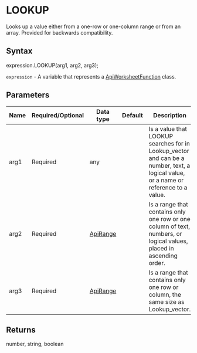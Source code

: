 # LOOKUP

Looks up a value either from a one-row or one-column range or from an array. Provided for backwards compatibility.

## Syntax

expression.LOOKUP(arg1, arg2, arg3);

`expression` - A variable that represents a [ApiWorksheetFunction](../ApiWorksheetFunction.md) class.

## Parameters

| **Name** | **Required/Optional** | **Data type** | **Default** | **Description** |
| ------------- | ------------- | ------------- | ------------- | ------------- |
| arg1 | Required | any |  | Is a value that LOOKUP searches for in Lookup_vector and can be a number, text, a logical value, or a name or reference to a value. |
| arg2 | Required | [ApiRange](../../ApiRange/ApiRange.md) |  | Is a range that contains only one row or one column of text, numbers, or logical values, placed in ascending order. |
| arg3 | Required | [ApiRange](../../ApiRange/ApiRange.md) |  | Is a range that contains only one row or column, the same size as Lookup_vector. |

## Returns

number, string, boolean